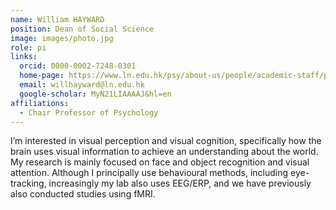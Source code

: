 ```yaml
---
name: William HAYWARD
position: Dean of Social Science
image: images/photo.jpg
role: pi
links:
  orcid: 0000-0002-7248-0301
  home-page: https://www.ln.edu.hk/psy/about-us/people/academic-staff/professor-hayward-william
  email: willhayward@ln.edu.hk
  google-scholar: MyN21LIAAAAJ&hl=en
affiliations:
  - Chair Professor of Psychology
---
```


I’m interested in visual perception and visual cognition, specifically how the brain uses visual information to achieve an understanding about the world. My research is mainly focused on face and object recognition and visual attention. Although I principally use behavioural methods, including eye-tracking, increasingly my lab also uses EEG/ERP, and we have previously also conducted studies using fMRI. 

